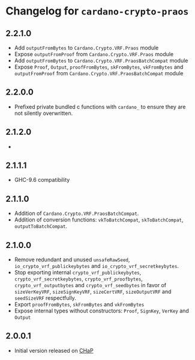 # Changelog for `cardano-crypto-praos`

## 2.2.1.0

* Add `outputFromBytes` to `Cardano.Crypto.VRF.Praos` module
* Expose `outputFromProof` from `Cardano.Crypto.VRF.Praos` module
* Add `outputFromBytes` to `Cardano.Crypto.VRF.PraosBatchCompat` module
* Expose `Proof`, `Output`, `proofFromBytes`, `skFromBytes`, `vkFromBytes` and `outputFromProof` from `Cardano.Crypto.VRF.PraosBatchCompat` module

## 2.2.0.0

* Prefixed private bundled c functions with `cardano_` to ensure they are not
  silently overwritten.

## 2.1.2.0

*

## 2.1.1.1

* GHC-9.6 compatibility

## 2.1.1.0

* Addition of `Cardano.Crypto.VRF.PraosBatchCompat`.
* Addition of conversion functions: `vkToBatchCompat`, `skToBatchCompat`, `outputToBatchCompat`.

## 2.1.0.0

* Remove redundant and unused `unsafeRawSeed`, `io_crypto_vrf_publickeybytes` and
  `io_crypto_vrf_secretkeybytes`.
* Stop exporting internal `crypto_vrf_publickeybytes`, `crypto_vrf_secretkeybytes`,
  `crypto_vrf_proofbytes`, `crypto_vrf_outputbytes` and `crypto_vrf_seedbytes` in favor of
  `sizeVerKeyVRF`, `sizeSignKeyVRF`, `sizeCertVRF`, `sizeOutputVRF` and `seedSizeVRF`
  respectfully.
* Export `proofFromBytes`, `skFromBytes` and `vkFromBytes`
* Expose internal types without constructors: `Proof`, `SignKey`, `VerKey` and `Output`

## 2.0.0.1

* Initial version released on [CHaP](https://github.com/input-output-hk/cardano-haskell-packages)
